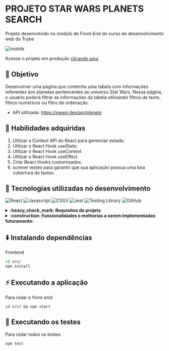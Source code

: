 # PROJETO STAR WARS PLANETS SEARCH

Projeto desenvolvido no módulo de Front-End do curso de desenvolvimento web da Trybe

![mobile](https://github.com/lebarrichello/starwars-planets-search/assets/42211040/9cfd5e69-19d0-4edb-a9be-a5fb778098d9)

<p>Acesse o projeto em produção <a href="https://starwars-planets-search-fawn.vercel.app/" target="_blank">clicando aqui</a></p>

## 🎯 Objetivo

Desenvolver uma página que contenha uma tabela com informações referentes aos planetas pertencentes ao universo Star Wars. Nessa página, o usuário poderá filtrar as informações da tabela utilizando filtros de texto, filtros numéricos ou filtro de ordenação.

* API utilizada: https://swapi.dev/api/planets

## 📝 Habilidades adquiridas

  1.  Utilizar a Context API do React para gerenciar estado.
  2.  Utilizar o React Hook useState;
  3.  Utilizar o React Hook useContext
  4.  Utilizar o React Hook useEffect
  5.  Criar React Hooks customizados.
  6.  screver testes para garantir que sua aplicação possua uma boa cobertura de testes.

  ## :pushpin: Tecnologias utilizadas no desenvolvimento
  ![React](https://img.shields.io/badge/react-%2320232a.svg?style=for-the-badge&logo=react&logoColor=%2361DAFB)
  ![Javascript](https://img.shields.io/badge/javascript-%23323330.svg?style=for-the-badge&logo=javascript&logoColor=%23F7DF1E)
  ![CSS3](https://img.shields.io/badge/css3-%231572B6.svg?style=for-the-badge&logo=css3&logoColor=white)
  ![Jest](https://img.shields.io/badge/-jest-%23C21325?style=for-the-badge&logo=jest&logoColor=white)
  ![Testing Library](https://img.shields.io/badge/-TestingLibrary-%23E33332?style=for-the-badge&logo=testing-library&logoColor=white)
  ![GitHub](https://img.shields.io/badge/github-%23121011.svg?style=for-the-badge&logo=github&logoColor=white)

<details>
  <summary><strong>:heavy_check_mark: Requisitos do projeto  </strong></summary><br />

 - [x] Faça uma requisição para o endpoint /planets da API de Star Wars e preencha uma tabela com os dados retornados, com exceção dos dados da coluna residents
 - [x] Crie um filtro de texto para a tabela
 - [x] Crie um filtro para valores numéricos
 - [x] Implemente múltiplos filtros numéricos
 - [x] Desenvolva testes para atingir 30% de cobertura total da aplicação
 - [x] Não utilize filtros repetidos
 - [x] Apague um filtro de valor numérico ao clicar no ícone X de um dos filtros e apague todas filtragens numéricas simultaneamente ao clicar em outro botão de Remover todas filtragens
 - [x] Desenvolva testes para atingir 60% de cobertura total da aplicação
 - [x] Ordene as colunas de forma ascendente ou descendente
 - [x] Desenvolva testes para atingir 90% de cobertura total da aplicação
</details>

<details>
  <summary><strong>:construction: Funcionalidades e melhorias a serem implementadas futuramente: </strong></summary><br />

 - [x] Responsividade e melhorias no CSS da pagina 
 
</details>

## ⬇️ Instalando dependências

Frontend

  ```bash
  cd src/
  npm install
  ``` 

## ⚡ Executando a aplicação

Para rodar o front-end:

  ```
  cd src/ && npm start
  ```

## 🧪 Executando os testes

Para rodar todos os testes:

  ```
  npm test
 ```
 
 

 
